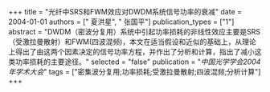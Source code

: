 +++
title = "光纤中SRS和FWM效应对DWDM系统信号功率的衰减"
date = 2004-01-01
authors = [" 夏洪星", " 张国平"]
publication_types = ["1"]
abstract = "DWDM（密波分复用）系统中引起功率损耗的非线性效应主要是SRS（受激拉曼散射）和FWM(四波混频)，本文在适当假设和近似的基础上，从理论上得出了由这两个因素决定的信号功率方程，并作出了分析和计算，指出了减小这类功率损耗的主要途径。"
selected = "false"
publication = "*中国光学学会2004年学术大会*"
tags = ["密集波分复用;功率损耗;受激拉曼散射;四波混频;分析计算"]
+++

